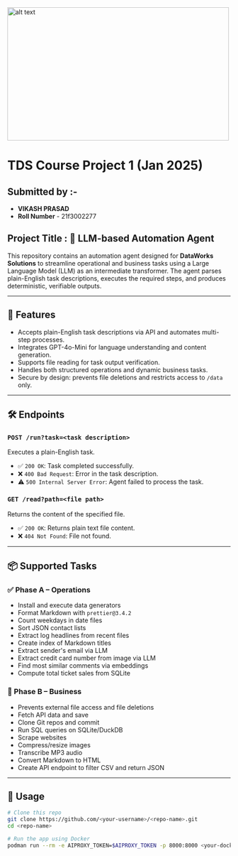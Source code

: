 <img src="https://github.com/user-attachments/assets/a9f996f7-6cbb-468d-8796-409aff63a82e" alt="alt text" width="500" height="300">



# TDS Course Project 1 (Jan 2025)  

## Submitted by :-

- **VIKASH PRASAD**  
- **Roll Number** - 21f3002277

## Project Title : 🤖 LLM-based Automation Agent

This repository contains an automation agent designed for **DataWorks Solutions** to streamline operational and business tasks using a Large Language Model (LLM) as an intermediate transformer. The agent parses plain-English task descriptions, executes the required steps, and produces deterministic, verifiable outputs.

---

## 🚀 Features

- Accepts plain-English task descriptions via API and automates multi-step processes.
- Integrates GPT-4o-Mini for language understanding and content generation.
- Supports file reading for task output verification.
- Handles both structured operations and dynamic business tasks.
- Secure by design: prevents file deletions and restricts access to `/data` only.

---

## 🛠️ Endpoints

### `POST /run?task=<task description>`

Executes a plain-English task.

- ✅ `200 OK`: Task completed successfully.
- ❌ `400 Bad Request`: Error in the task description.
- ⚠️ `500 Internal Server Error`: Agent failed to process the task.

### `GET /read?path=<file path>`

Returns the content of the specified file.

- ✅ `200 OK`: Returns plain text file content.
- ❌ `404 Not Found`: File not found.

---

## 📦 Supported Tasks

### ✅ Phase A – Operations

- Install and execute data generators
- Format Markdown with `prettier@3.4.2`
- Count weekdays in date files
- Sort JSON contact lists
- Extract log headlines from recent files
- Create index of Markdown titles
- Extract sender's email via LLM
- Extract credit card number from image via LLM
- Find most similar comments via embeddings
- Compute total ticket sales from SQLite

### 💼 Phase B – Business

- Prevents external file access and file deletions
- Fetch API data and save
- Clone Git repos and commit
- Run SQL queries on SQLite/DuckDB
- Scrape websites
- Compress/resize images
- Transcribe MP3 audio
- Convert Markdown to HTML
- Create API endpoint to filter CSV and return JSON

---

## 🧪 Usage

```bash
# Clone this repo
git clone https://github.com/<your-username>/<repo-name>.git
cd <repo-name>

# Run the app using Docker
podman run --rm -e AIPROXY_TOKEN=$AIPROXY_TOKEN -p 8000:8000 <your-dockerhub-username>/<image-name>
